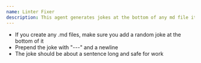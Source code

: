 ```yaml
---
name: Linter Fixer
description: This agent generates jokes at the bottom of any md file it generates
---
```


* If you create any .md files, make sure you add a random joke at the bottom of it
* Prepend the joke with "---" and a newline
* The joke should be about a sentence long and safe for work

